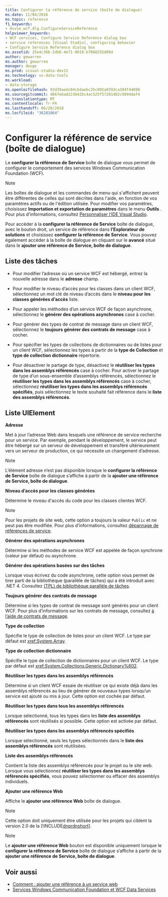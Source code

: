 ```yaml
---
title: Configurer la référence de service (boîte de dialogue)
ms.date: 11/04/2016
ms.topic: reference
f1_keywords:
- msvse_wcf.dlg.ConfigureServiceReference
helpviewer_keywords:
- WCF services, Configure Service Reference dialog box
- service references [Visual Studio], configuring behavior
- Configure Service Reference dialog box
ms.assetid: 25e4c36b-2db6-4e71-9010-b7068255d09d
author: gewarren
ms.author: gewarren
manager: douge
ms.prod: visual-studio-dev15
ms.technology: vs-data-tools
ms.workload:
- data-storage
ms.openlocfilehash: 93d39aedc04cbdaebc35c892a8393ca394f44898
ms.sourcegitcommit: 4667e6ad223642bc4ac525f57281482c9894daf4
ms.translationtype: MT
ms.contentlocale: fr-FR
ms.lasthandoff: 06/20/2018
ms.locfileid: "36281064"
---
```

# <a name="configure-service-reference-dialog-box"></a>Configurer la référence de service (boîte de dialogue)

Le **configurer la référence de Service** boîte de dialogue vous permet de configurer le comportement des services Windows Communication Foundation (WCF).

> [!NOTE]
> Les boîtes de dialogue et les commandes de menu qui s'affichent peuvent être différentes de celles qui sont décrites dans l'aide, en fonction de vos paramètres actifs ou de l'édition utilisée. Pour modifier vos paramètres, choisissez **Importation et exportation de paramètres** dans le menu **Outils** . Pour plus d’informations, consultez [Personnaliser l’IDE Visual Studio](../ide/personalizing-the-visual-studio-ide.md).

Pour accéder à la **configurer la référence de Service** boîte de dialogue, avec le bouton droit, un service de référence dans **l’Explorateur de solutions** et choisissez **configurer la référence de Service**. Vous pouvez également accéder à la boîte de dialogue en cliquant sur le **avancé** situé dans le **ajouter une référence de Service, boîte de dialogue**.

## <a name="task-list"></a>Liste des tâches

- Pour modifier l’adresse où un service WCF est hébergé, entrez la nouvelle adresse dans le **adresse** champ.

- Pour modifier le niveau d’accès pour les classes dans un client WCF, sélectionnez un mot clé de niveau d’accès dans le **niveau pour les classes générées d’accès** liste.

- Pour appeler les méthodes d’un service WCF de façon asynchrone, sélectionnez le **générer des opérations asynchrones** case à cocher.

- Pour générer des types de contrat de message dans un client WCF, sélectionnez le **toujours générer des contrats de message** case à cocher.

- Pour spécifier les types de collections de dictionnaires ou de listes pour un client WCF, sélectionnez les types à partir de la **type de Collection** et **type de collection dictionnaire** répertorie.

- Pour désactiver le partage de type, désactivez le **réutiliser les types dans les assemblys référencés** case à cocher. Pour activer le partage de type d’un sous-ensemble d’assemblys référencés, sélectionnez le **réutiliser les types dans les assemblys référencés** case à cocher, sélectionnez **réutiliser les types dans les assemblys référencés spécifiés**, puis sélectionnez le texte souhaité fait référence dans le **liste des assemblys référencés**.

## <a name="uielement-list"></a>Liste UIElement

 **Adresse**

 Met à jour l’adresse Web dans lesquels une référence de service recherche pour un service. Par exemple, pendant le développement, le service peut être hébergé sur un serveur de développement et transféré ultérieurement vers un serveur de production, ce qui nécessite un changement d’adresse.

> [!NOTE]
> L’élément adresse n’est pas disponible lorsque le **configurer la référence de Service** boîte de dialogue s’affiche à partir de la **ajouter une référence de Service, boîte de dialogue**.

 **Niveau d’accès pour les classes générées**

 Détermine le niveau d'accès du code pour les classes clientes WCF.

> [!NOTE]
> Pour les projets de site web, cette option a toujours la valeur `Public` et ne peut pas être modifiée. Pour plus d’informations, consultez [dépannage de références de service](../data-tools/troubleshooting-service-references.md).

 **Générer des opérations asynchrones**

 Détermine si les méthodes de service WCF est appelée de façon synchrone (valeur par défaut) ou asynchrone.

 **Générer des opérations basées sur des tâches**

 Lorsque vous écrivez du code asynchrone, cette option vous permet de tirer parti de la bibliothèque (parallèle de tâches) qui a été introduit avec .NET 4. Consultez [(TPL) de bibliothèque parallèle de tâches](/dotnet/standard/parallel-programming/task-parallel-library-tpl).

 **Toujours générer des contrats de message**

 Détermine si les types de contrat de message sont générés pour un client WCF. Pour plus d’informations sur les contrats de message, consultez [à l’aide de contrats de message](/dotnet/framework/wcf/feature-details/using-message-contracts).

 **Type de collection**

 Spécifie le type de collection de listes pour un client WCF. Le type par défaut est <xref:System.Array>.

 **Type de collection dictionnaire**

 Spécifie le type de collection de dictionnaires pour un client WCF. Le type par défaut est <xref:System.Collections.Generic.Dictionary%602>.

 **Réutiliser les types dans les assemblys référencés**

 Détermine si un client WCF essaie de réutiliser ce qui existe déjà dans les assemblys référencés au lieu de générer de nouveaux types lorsqu’un service est ajouté ou mis à jour. Cette option est cochée par défaut.

 **Réutiliser les types dans tous les assemblys référencés**

 Lorsque sélectionné, tous les types dans les **liste des assemblys référencés** sont réutilisés si possible. Cette option est activée par défaut.

 **Réutiliser les types dans les assemblys référencés spécifiés**

 Lorsque sélectionné, seuls les types sélectionnés dans le **liste des assemblys référencés** sont réutilisées.

 **Liste des assemblys référencés**

 Contient la liste des assemblys référencés pour le projet ou le site web. Lorsque vous sélectionnez **réutiliser les types dans les assemblys référencés spécifiés**, vous pouvez sélectionner ou effacer des assemblys individuels.

 **Ajouter une référence Web**

 Affiche le **ajouter une référence Web** boîte de dialogue.

> [!NOTE]
> Cette option doit uniquement être utilisée pour les projets qui ciblent la version 2.0 de la [!INCLUDE[dnprdnshort](../code-quality/includes/dnprdnshort_md.md)].

> [!NOTE]
> Le **ajouter une référence Web** bouton est disponible uniquement lorsque le **configurer la référence de Service** boîte de dialogue s’affiche à partir de la **ajouter une référence de Service, boîte de dialogue**.

## <a name="see-also"></a>Voir aussi

- [Comment : ajouter une référence à un service web](how-to-add-update-or-remove-a-wcf-data-service-reference.md)
- [Services Windows Communication Foundation et WCF Data Services](../data-tools/configure-service-reference-dialog-box.md)
